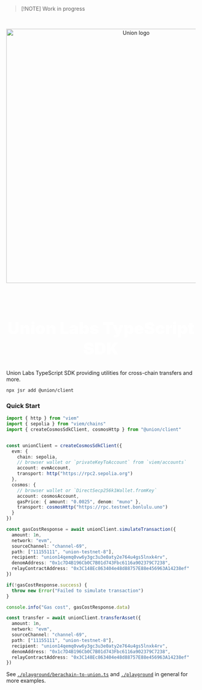> [!NOTE] Work in progress

<br />

<p align="center">
  <img width="675" src="https://i.imgur.com/yFpIuzm.jpeg" alt="Union logo" />
</p>
<br />
<p align="center">
  <!-- <a href="https://npmjs.com/package/@unionlabs/client"><img src="https://img.shields.io/npm/v/@unionlabs/client.svg" alt="npm package"></a> -->
</p>

<h1 align="center" style="font-size: 2.75rem; font-weight: 900; color: white;">Union Labs TypeScript SDK</h1>

Union Labs TypeScript SDK providing utilities for cross-chain transfers and more.

```sh
npx jsr add @union/client
```

### Quick Start

```ts
import { http } from "viem"
import { sepolia } from "viem/chains"
import { createCosmosSdkClient, cosmosHttp } from "@union/client"


const unionClient = createCosmosSdkClient({
  evm: {
    chain: sepolia,
    // browser wallet or `privateKeyToAccount` from `viem/accounts`
    account: evmAccount,
    transport: http("https://rpc2.sepolia.org")
  },
  cosmos: {
    // browser wallet or `DirectSecp256k1Wallet.fromKey`
    account: cosmosAccount,
    gasPrice: { amount: "0.0025", denom: "muno" },
    transport: cosmosHttp("https://rpc.testnet.bonlulu.uno")
  }
})

const gasCostResponse = await unionClient.simulateTransaction({
  amount: 1n,
  network: "evm",
  sourceChannel: "channel-69",
  path: ["11155111", "union-testnet-8"],
  recipient: "union14qemq0vw6y3gc3u3e0aty2e764u4gs5lnxk4rv",
  denomAddress: "0x1c7D4B196Cb0C7B01d743Fbc6116a902379C7238",
  relayContractAddress: "0x3C148Ec863404e48d88757E88e456963A14238ef"
})

if(!gasCostResponse.success) {
  throw new Error("Failed to simulate transaction")
}

console.info("Gas cost", gasCostResponse.data)

const transfer = await unionClient.transferAsset({
  amount: 1n,
  network: "evm",
  sourceChannel: "channel-69",
  path: ["11155111", "union-testnet-8"],
  recipient: "union14qemq0vw6y3gc3u3e0aty2e764u4gs5lnxk4rv",
  denomAddress: "0x1c7D4B196Cb0C7B01d743Fbc6116a902379C7238",
  relayContractAddress: "0x3C148Ec863404e48d88757E88e456963A14238ef"
})
```

See [`./playground/berachain-to-union.ts`](./playground/berachain-to-union.ts) and [`./playground`](./playground) in general for more examples.
